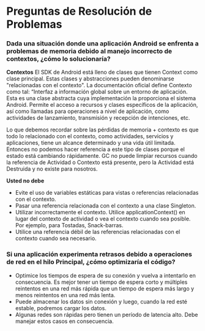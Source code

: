 # Preguntas de Resolución de Problemas

### Dada una situación donde una aplicación Android se enfrenta a problemas de memoria debido al manejo incorrecto de contextos, ¿cómo lo solucionaría?

**Contextos**
El SDK de Android está lleno de clases que tienen Context como clase principal. Estas clases y abstracciones pueden denominarse "relacionadas con el contexto". La documentación oficial define Contexto como tal:
“Interfaz a información global sobre un entorno de aplicación. Esta es una clase abstracta cuya implementación la proporciona el sistema Android. Permite el acceso a recursos y clases específicos de la aplicación, así como llamadas para operaciones a nivel de aplicación, como actividades de lanzamiento, transmisión y recepción de intenciones, etc.

Lo que debemos recordar sobre las pérdidas de memoria + contexto es que todo lo relacionado con el contexto, como actividades, servicios y aplicaciones, tiene un alcance determinado y una vida útil limitada. Entonces no podemos hacer referencia a este tipo de clases porque el estado está cambiando rápidamente.
GC no puede limpiar recursos cuando la referencia de Actividad o Contexto está presente, pero la Actividad está Destruida y no existe para nosotros.

**Usted no debe**
- Evite el uso de variables estáticas para vistas o referencias relacionadas con el contexto.
- Pasar una referencia relacionada con el contexto a una clase Singleton.
- Utilizar incorrectamente el contexto. Utilice applicationContext() en lugar del contexto de actividad o vea el contexto cuando sea posible. Por ejemplo, para Tostadas, Snack-barras.
- Utilice una referencia débil de las referencias relacionadas con el contexto cuando sea necesario.



### Si una aplicación experimenta retrasos debido a operaciones de red en el hilo Principal, ¿cómo optimizaría el código?

- Optimice los tiempos de espera de su conexión y vuelva a intentarlo en consecuencia. Es mejor tener un tiempo de espera corto y múltiples reintentos en una red más rápida que un tiempo de espera más largo y menos reintentos en una red más lenta.
- Puede almacenar los datos sin conexión y luego, cuando la red esté estable, podremos cargar los datos.
- Algunas redes son rápidas pero tienen un período de latencia alto. Debe manejar estos casos en consecuencia.